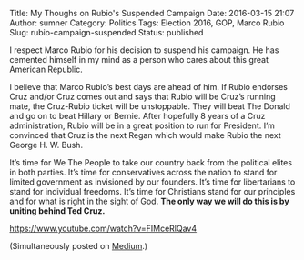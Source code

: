 Title: My Thoughs on Rubio's Suspended Campaign
Date: 2016-03-15 21:07
Author: sumner
Category: Politics
Tags: Election 2016, GOP, Marco Rubio
Slug: rubio-campaign-suspended
Status: published

I respect Marco Rubio for his decision to suspend his campaign. He has
cemented himself in my mind as a person who cares about this great
American Republic.

I believe that Marco Rubio’s best days are ahead of him. If Rubio
endorses Cruz and/or Cruz comes out and says that Rubio will be Cruz’s
running mate, the Cruz-Rubio ticket will be unstoppable. They will beat
The Donald and go on to beat Hillary or Bernie. After hopefully 8 years
of a Cruz administration, Rubio will be in a great position to run for
President. I’m convinced that Cruz is the next Regan which would make
Rubio the next George H. W. Bush.

It’s time for We The People to take our country back from the political
elites in both parties. It’s time for conservatives across the nation to
stand for limited government as invisioned by our founders. It’s time
for libertarians to stand for individual freedoms. It’s time for
Christians stand for our principles and for what is right in the sight
of God. **The only way we will do this is by uniting behind Ted Cruz.**

https://www.youtube.com/watch?v=FIMceRlQav4

(Simultaneously posted on
[Medium](https://medium.com/@sumner.evans/my-thoughts-on-rubio-s-suspended-campaign-c0793fb9b1ed#.gdqndc4sh).)
